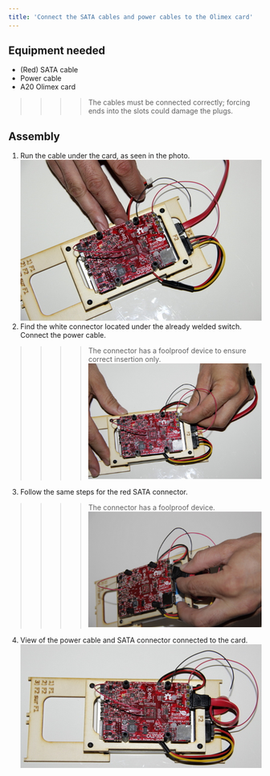 ```yaml
---
title: 'Connect the SATA cables and power cables to the Olimex card'
---
```


## Equipment needed

* \(Red\) SATA cable
* Power cable
* A20 Olimex card

>>>> The cables must be connected correctly; forcing ends into the slots could damage the plugs.

## Assembly

1. Run the cable under the card, as seen in the photo.      
    ![](_MG_5276.JPG)  
2. Find the white connector located under the already welded switch. Connect the power cable. 
>>>> The connector has a foolproof device to ensure correct insertion only.    
    ![](_MG_5277.JPG)  
3. Follow the same steps for the red SATA connector. 
>>>>The connector has a foolproof device.    
    ![](_MG_5279.JPG)  
4. View of the power cable and SATA connector connected to the card.    
    ![](_MG_5280.JPG)  



